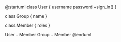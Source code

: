 @startuml
class User {
  username
  password
  +sign_in()
}

class Group {
  name
}

class Member {
  roles
}

User .. Member
Group .. Member
@enduml
